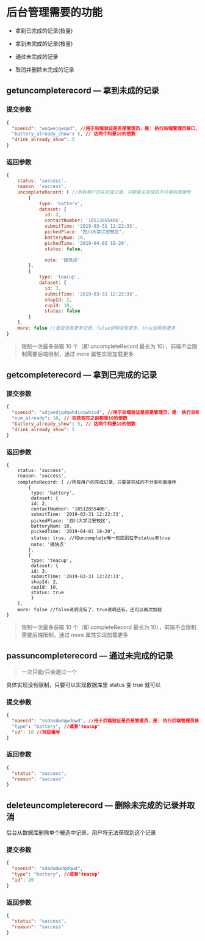 # 后台管理需要的功能

- 拿到已完成的记录(按量)

- 拿到未完成的记录(按量)

- 通过未完成的记录

- 取消并删除未完成的记录

## getuncompleterecord — 拿到未成的记录

### 提交参数

```json
{
  "openid": "woqwejqwopd", //用于后端验证是否是管理员，是: 执行后端管理员接口,否: 返回相关错误信息。
  "battery_already_show": 5, // 这两个和是10的倍数
  "drink_already_show": 5
}
```

### 返回参数

```js
{
    status: 'success',
    reason: 'success',
    uncompleteRecord: [ //所有用户的未完成记录，只要是未完成的不分类别直接传
        {
            type: 'battery',
            dataset: {
              id: 2,
              contactNumber: '18512855406',
              submitTime: '2019-03-31 12:22:33',
              pickedPlace: '四川大学江安校区',
              batteryNum: 10,
              pickedTime: '2019-04-02 18-20',
              status: false,

              note: '搞快点'
        },
        {
            type: 'teacup',
            dataset: {
              id: 3,
              submitTime: '2019-03-31 12:22:33',
              shopId: 2,
              cupId: 10,
              status: false
        }
    ],
    more: false //是否还有更多记录，false说明没有更多，true说明有更多
}
```

> 限制一次最多获取 10 个（即 uncompleteRecord 最长为 10），前端不会限制需要后端限制，通过 more 属性实现加载更多

## getcompleterecord — 拿到已完成的记录

### 提交参数

```json
{
  "openid": "sdjaodjqdqwhdioqwhiod", //用于后端验证是否是管理员，是: 执行后端管理员接口,否: 返回相关错误信息。
  "num_already": 10, // 在获取完之前都是10的倍数
  "battery_already_show": 5, // 这两个和是10的倍数
  "drink_already_show": 5
}
```

### 返回参数

```JS
{
    status: 'success',
    reason: 'success',
    completeRecord: [ //所有用户的完成记录，只要是完成的不分类别直接传
        {
         type: 'battery',
         dataset: {
         id: 2,
         contactNumber: '18512855406',
         submitTime: '2019-03-31 12:22:33',
         pickedPlace: '四川大学江安校区',
         batteryNum: 10,
         pickedTime: '2019-04-02 18-20',
         status: true, //和uncomplete唯一的区别在于status未true
         note: '搞快点'
        },
        {
         type: 'teacup',
         dataset: {
         id: 3,
         submitTime: '2019-03-31 12:22:33',
         shopId: 2,
         cupId: 10,
         status: true
         }
    ],
    more: false //false说明没有了，true说明还有，还可以再次加载
}
```

> 限制一次最多获取 10 个（即 completeRecord 最长为 10），前端不会限制需要后端限制，通过 more 属性实现加载更多

## passuncompleterecord — 通过未完成的记录

> 一次只能/只会通过一个

具体实现没有限制，只要可以实现数据库里 status 变 true 就可以

### 提交参数

```json
{
  "openid": "ssdasdwdqwdqwd", //用于后端验证是否是管理员，是: 执行后端管理员接口,否: 返回相关错误信息。
  "type": "battery", //或者'teacup'
  "id": 10 //对应编号
}
```

### 返回参数

```json
{
  "status": "success",
  "reason": "success"
}
```

## deleteuncompleterecord — 删除未完成的记录并取消

后台从数据库删除单个被选中记录，用户将无法获取到这个记录

### 提交参数

```json
{
  "openid": "sdadadwdqdqwd",
  "type": "battery", //或者'teacup'
  "id": 20
}
```

### 返回参数

```json
{
  "status": "success",
  "reason": "success"
}
```
